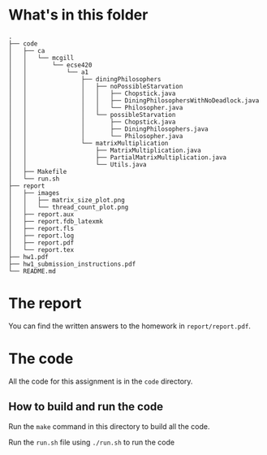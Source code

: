 # What's in this folder

```
.
├── code
│   ├── ca
│   │   └── mcgill
│   │       └── ecse420
│   │           └── a1
│   │               ├── diningPhilosophers
│   │               │   ├── noPossibleStarvation
│   │               │   │   ├── Chopstick.java
│   │               │   │   ├── DiningPhilosophersWithNoDeadlock.java
│   │               │   │   └── Philosopher.java
│   │               │   └── possibleStarvation
│   │               │       ├── Chopstick.java
│   │               │       ├── DiningPhilosophers.java
│   │               │       └── Philosopher.java
│   │               └── matrixMultiplication
│   │                   ├── MatrixMultiplication.java
│   │                   ├── PartialMatrixMultiplication.java
│   │                   └── Utils.java
│   ├── Makefile
│   └── run.sh
├── report
│   ├── images
│   │   ├── matrix_size_plot.png
│   │   └── thread_count_plot.png
│   ├── report.aux
│   ├── report.fdb_latexmk
│   ├── report.fls
│   ├── report.log
│   ├── report.pdf
│   └── report.tex
├── hw1.pdf
├── hw1_submission_instructions.pdf
└── README.md
```

# The report

You can find the written answers to the homework in `report/report.pdf`.

# The code

All the code for this assignment is in the `code` directory.

## How to build and run the code

Run the `make` command in this directory to build all the code.

Run the `run.sh` file using `./run.sh` to run the code
